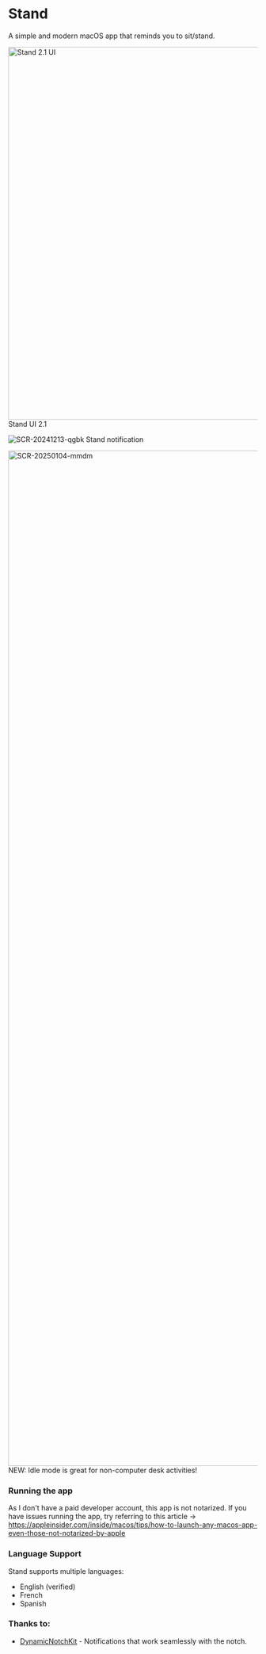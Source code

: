 # Stand
A simple and modern macOS app that reminds you to sit/stand.

<img width="752" alt="Stand 2.1 UI" src="https://github.com/user-attachments/assets/ba7ba902-3f62-497e-a501-276485f77c93" />
Stand UI 2.1

![SCR-20241213-qgbk](https://github.com/user-attachments/assets/873b4bff-18cd-4560-8cec-21043f45fd2a)
Stand notification

<img width="2048" alt="SCR-20250104-mmdm" src="https://github.com/user-attachments/assets/8d31f0c7-2359-494a-aa7d-78d9ece97326" />
NEW: Idle mode is great for non-computer desk activities!

### Running the app
As I don't have a paid developer account, this app is not notarized.
If you have issues running the app, try referring to this article -> https://appleinsider.com/inside/macos/tips/how-to-launch-any-macos-app-even-those-not-notarized-by-apple

### Language Support
Stand supports multiple languages:
- English (verified)
- French
- Spanish

### Thanks to:
- [DynamicNotchKit](https://github.com/MrKai77/DynamicNotchKit) - Notifications that work seamlessly with the notch.
